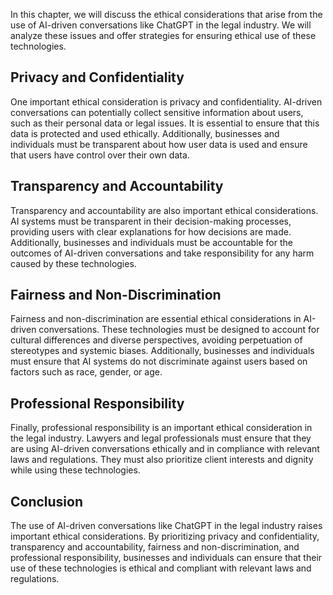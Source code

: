 
In this chapter, we will discuss the ethical considerations that arise from the use of AI-driven conversations like ChatGPT in the legal industry. We will analyze these issues and offer strategies for ensuring ethical use of these technologies.

Privacy and Confidentiality
---------------------------

One important ethical consideration is privacy and confidentiality. AI-driven conversations can potentially collect sensitive information about users, such as their personal data or legal issues. It is essential to ensure that this data is protected and used ethically. Additionally, businesses and individuals must be transparent about how user data is used and ensure that users have control over their own data.

Transparency and Accountability
-------------------------------

Transparency and accountability are also important ethical considerations. AI systems must be transparent in their decision-making processes, providing users with clear explanations for how decisions are made. Additionally, businesses and individuals must be accountable for the outcomes of AI-driven conversations and take responsibility for any harm caused by these technologies.

Fairness and Non-Discrimination
-------------------------------

Fairness and non-discrimination are essential ethical considerations in AI-driven conversations. These technologies must be designed to account for cultural differences and diverse perspectives, avoiding perpetuation of stereotypes and systemic biases. Additionally, businesses and individuals must ensure that AI systems do not discriminate against users based on factors such as race, gender, or age.

Professional Responsibility
---------------------------

Finally, professional responsibility is an important ethical consideration in the legal industry. Lawyers and legal professionals must ensure that they are using AI-driven conversations ethically and in compliance with relevant laws and regulations. They must also prioritize client interests and dignity while using these technologies.

Conclusion
----------

The use of AI-driven conversations like ChatGPT in the legal industry raises important ethical considerations. By prioritizing privacy and confidentiality, transparency and accountability, fairness and non-discrimination, and professional responsibility, businesses and individuals can ensure that their use of these technologies is ethical and compliant with relevant laws and regulations.
